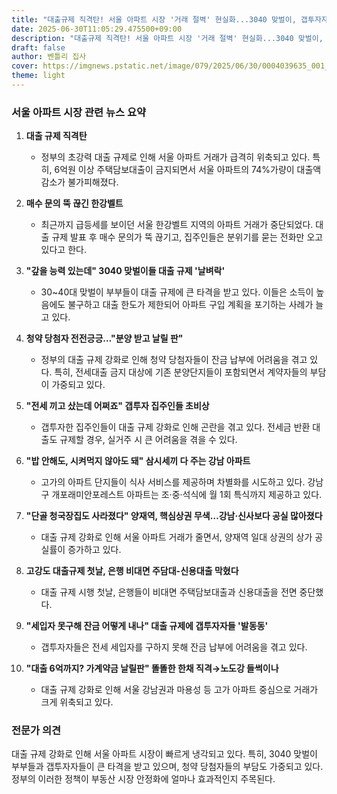 ```yaml
---
title: "대출규제 직격탄! 서울 아파트 시장 '거래 절벽' 현실화...3040 맞벌이, 갭투자자 '멘붕' 왔다"
date: 2025-06-30T11:05:29.475500+09:00
description: "대출규제 직격탄! 서울 아파트 시장 '거래 절벽' 현실화...3040 맞벌이, 갭투자자 '멘붕' 왔다"
draft: false
author: 벤틀리 집사
cover: https://imgnews.pstatic.net/image/079/2025/06/30/0004039635_001_20250630105208192.jpg
theme: light
---
```


### 서울 아파트 시장 관련 뉴스 요약

1. **대출 규제 직격탄**  
   - 정부의 초강력 대출 규제로 인해 서울 아파트 거래가 급격히 위축되고 있다. 특히, 6억원 이상 주택담보대출이 금지되면서 서울 아파트의 74%가량이 대출액 감소가 불가피해졌다.

2. **매수 문의 뚝 끊긴 한강벨트**  
   - 최근까지 급등세를 보이던 서울 한강벨트 지역의 아파트 거래가 중단되었다. 대출 규제 발표 후 매수 문의가 뚝 끊기고, 집주인들은 분위기를 묻는 전화만 오고 있다고 한다.

3. **"갚을 능력 있는데" 3040 맞벌이들 대출 규제 '날벼락'**  
   - 30~40대 맞벌이 부부들이 대출 규제에 큰 타격을 받고 있다. 이들은 소득이 높음에도 불구하고 대출 한도가 제한되어 아파트 구입 계획을 포기하는 사례가 늘고 있다.

4. **청약 당첨자 전전긍긍…"분양 받고 날릴 판"**  
   - 정부의 대출 규제 강화로 인해 청약 당첨자들이 잔금 납부에 어려움을 겪고 있다. 특히, 전세대출 금지 대상에 기존 분양단지들이 포함되면서 계약자들의 부담이 가중되고 있다.

5. **"전세 끼고 샀는데 어쩌죠" 갭투자 집주인들 초비상**  
   - 갭투자한 집주인들이 대출 규제 강화로 인해 곤란을 겪고 있다. 전세금 반환 대출도 규제할 경우, 실거주 시 큰 어려움을 겪을 수 있다.

6. **"밥 안해도, 시켜먹지 않아도 돼" 삼시세끼 다 주는 강남 아파트**  
   - 고가의 아파트 단지들이 식사 서비스를 제공하며 차별화를 시도하고 있다. 강남구 개포래미안포레스트 아파트는 조·중·석식에 월 1회 특식까지 제공하고 있다.

7. **"단골 청국장집도 사라졌다" 양재역, 핵심상권 무색…강남·신사보다 공실 많아졌다**  
   - 대출 규제 강화로 인해 서울 아파트 거래가 줄면서, 양재역 일대 상권의 상가 공실률이 증가하고 있다.

8. **고강도 대출규제 첫날, 은행 비대면 주담대-신용대출 막혔다**  
   - 대출 규제 시행 첫날, 은행들이 비대면 주택담보대출과 신용대출을 전면 중단했다.

9. **"세입자 못구해 잔금 어떻게 내나" 대출 규제에 갭투자자들 '발동동'**  
   - 갭투자자들은 전세 세입자를 구하지 못해 잔금 납부에 어려움을 겪고 있다.

10. **"대출 6억까지? 가계약금 날릴판" 똘똘한 한채 직격→노도강 들썩이나**  
    - 대출 규제 강화로 인해 서울 강남권과 마용성 등 고가 아파트 중심으로 거래가 크게 위축되고 있다.

### 전문가 의견
대출 규제 강화로 인해 서울 아파트 시장이 빠르게 냉각되고 있다. 특히, 3040 맞벌이 부부들과 갭투자자들이 큰 타격을 받고 있으며, 청약 당첨자들의 부담도 가중되고 있다. 정부의 이러한 정책이 부동산 시장 안정화에 얼마나 효과적인지 주목된다.